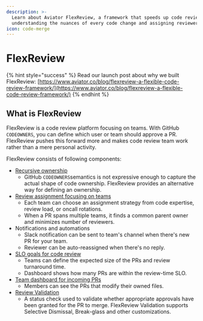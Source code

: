 ```yaml
---
description: >-
  Learn about Aviator FlexReview, a framework that speeds up code reviews by
  understanding the nuances of every code change and assigning reviewers.
icon: code-merge
---
```


# FlexReview

{% hint style="success" %}
Read our launch post about why we built FlexReview: [https://www.aviator.co/blog/flexreview-a-flexible-code-review-framework/](https://www.aviator.co/blog/flexreview-a-flexible-code-review-framework/)
{% endhint %}

## What is FlexReview

FlexReview is a code review platform focusing on teams. With GitHub `CODEOWNERS`, you can define which user or team should approve a PR. FlexReview pushes this forward more and makes code review team work rather than a mere personal activity.

FlexReview consists of following components:

* [Recursive ownership](concepts/recursive-ownership.md)
  * GitHub `CODEOWNERS`semantics is not expressive enough to capture the actual shape of code ownership. FlexReview provides an alternative way for defining an ownership.
* [Review assignment focusing on teams](concepts/reviewer-suggestion-and-assignment.md)
  * Each team can choose an assignment strategy from code expertise, review load, or oncall rotations.
  * When a PR spans multiple teams, it finds a common parent owner and minimizes number of reviewers.
* Notifications and automations
  * Slack notification can be sent to team's channel when there's new PR for your team.
  * Reviewer can be auto-reassigned when there's no reply.
* [SLO goals for code review](concepts/slo-management.md)
  * Teams can define the expected size of the PRs and review turnaround time.
  * Dashboard shows how many PRs are within the review-time SLO.
* [Team dashboard for incoming PRs](../attentionset/)
  * Members can see the PRs that modify their owned files.
* [Review Validation](concepts/validation-in-flexreview.md)
  * A status check used to validate whether appropriate approvals have been granted for the PR to merge. FlexReview Validation supports Selective Dismissal, Break-glass and other customizations.

